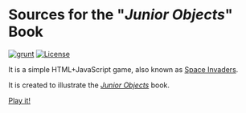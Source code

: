 # Sources for the "_Junior Objects_" Book

[![grunt](https://github.com/yegor256/jo/workflows/grunt/badge.svg)](https://github.com/yegor256/jo/actions?query=workflow%3Agrunt)
[![License](https://img.shields.io/badge/license-MIT-green.svg)](https://github.com/yegor256/jo/blob/master/LICENSE.txt)

It is a simple HTML+JavaScript game, also known as
[Space Invaders](https://en.wikipedia.org/wiki/Space_Invaders).

It is created to illustrate the
[_Junior Objects_](https://www.yegor256.com/junior-objects.html) book.

[Play it!](https://yegor256.github.io/jo/)
